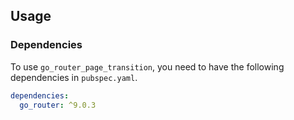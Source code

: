 ## Usage

### Dependencies

To use `go_router_page_transition`, you need to have the following dependencies in
`pubspec.yaml`.

```yaml
dependencies:
  go_router: ^9.0.3
```